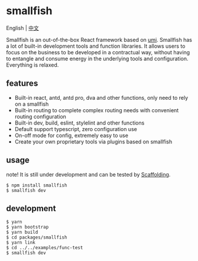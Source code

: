 # smallfish

English | [中文](./README_zh-CN.md)

Smallfish is an out-of-the-box React framework based on [umi](https://umijs.org/). Smallfish has a lot of built-in development tools and function libraries. It allows users to focus on the business to be developed in a contractual way, without having to entangle and consume energy in the underlying tools and configuration. Everything is relaxed.

## features

- Built-in react, antd, antd pro, dva and other functions, only need to rely on a smallfish
- Built-in routing to complete complex routing needs with convenient routing configuration
- Built-in dev, build, eslint, stylelint and other functions
- Default support typescript, zero configuration use
- On-off mode for config, extremely easy to use
- Create your own proprietary tools via plugins based on smallfish

## usage

note! It is still under development and can be tested by [Scaffolding](https://github.com/smallfishjs/smallfish-boilerplates-management-system).

```
$ npm install smallfish
$ smallfish dev
```

## development

```
$ yarn
$ yarn bootstrap
$ yarn build
$ cd packages/smallfish
$ yarn link
$ cd ../../examples/func-test
$ smallfish dev
```
